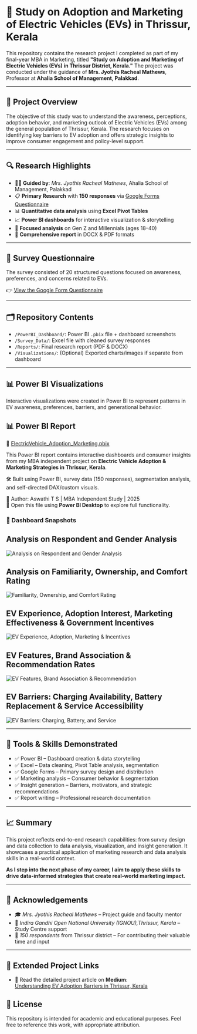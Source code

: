 # 🚗 Study on Adoption and Marketing of Electric Vehicles (EVs) in Thrissur, Kerala

This repository contains the research project I completed as part of my final-year MBA in Marketing, titled **"Study on Adoption and Marketing of Electric Vehicles (EVs) in Thrissur District, Kerala."** The project was conducted under the guidance of **Mrs. Jyothis Racheal Mathews**, Professor at **Ahalia School of Management, Palakkad**.

---

## 📌 Project Overview

The objective of this study was to understand the awareness, perceptions, adoption behavior, and marketing outlook of Electric Vehicles (EVs) among the general population of Thrissur, Kerala. The research focuses on identifying key barriers to EV adoption and offers strategic insights to improve consumer engagement and policy-level support.

---

## 🔍 Research Highlights

- 🧑‍🏫 **Guided by**: *Mrs. Jyothis Racheal Mathews*, Ahalia School of Management, Palakkad
- 📋 **Primary Research** with **150 responses** via [Google Forms Questionnaire](https://forms.gle/CapZgGTBrhDzDyBN8)
- 📊 **Quantitative data analysis** using **Excel Pivot Tables**
- 📈 **Power BI dashboards** for interactive visualization & storytelling
- 🎯 **Focused analysis** on Gen Z and Millennials (ages 18–40)
- 📝 **Comprehensive report** in DOCX & PDF formats

---

## 📝 Survey Questionnaire

The survey consisted of 20 structured questions focused on awareness, preferences, and concerns related to EVs.

👉 [View the Google Form Questionnaire](https://forms.gle/CapZgGTBrhDzDyBN8)

---

## 🗂️ Repository Contents

- `/PowerBI_Dashboard/`: Power BI `.pbix` file + dashboard screenshots
- `/Survey_Data/`: Excel file with cleaned survey responses
- `/Reports/`: Final research report (PDF & DOCX)
- `/Visualizations/`: (Optional) Exported charts/images if separate from dashboard

---

## 📊 Power BI Visualizations

Interactive visualizations were created in Power BI to represent patterns in EV awareness, preferences, barriers, and generational behavior.
## 📊 Power BI Report

🔗 [ElectricVehicle_Adoption_Marketing.pbix](./ElectricVehicle_Adoption_Marketing.pbix)

This Power BI report contains interactive dashboards and consumer insights from my MBA independent project on **Electric Vehicle Adoption & Marketing Strategies in Thrissur, Kerala**.

🛠 Built using Power BI, survey data (150 responses), segmentation analysis, and self-directed DAX/custom visuals.

📌 Author: Aswathi T S | MBA Independent Study | 2025  
🔄 Open this file using **Power BI Desktop** to explore full functionality.

### 📸 Dashboard Snapshots

## Analysis on Respondent and Gender Analysis
![Analysis on Respondent and Gender Analysis](respondent_gender_analysis.png)

## Analysis on Familiarity, Ownership, and Comfort Rating
![Familiarity, Ownership, and Comfort Rating](familiarity_ownership_comfort.png)

## EV Experience, Adoption Interest, Marketing Effectiveness & Government Incentives
![EV Experience, Adoption, Marketing & Incentives](ev_experience_adoption_marketing_incentives.png)

## EV Features, Brand Association & Recommendation Rates
![EV Features, Brand Association & Recommendation](ev_features_brands_recommendation.png)

## EV Barriers: Charging Availability, Battery Replacement & Service Accessibility
![EV Barriers: Charging, Battery, and Service](ev_barriers_charging_battery_service.png)

---

## 🧠 Tools & Skills Demonstrated

- ✅ Power BI – Dashboard creation & data storytelling
- ✅ Excel – Data cleaning, Pivot Table analysis, segmentation
- ✅ Google Forms – Primary survey design and distribution
- ✅ Marketing analysis – Consumer behavior & segmentation
- ✅ Insight generation – Barriers, motivators, and strategic recommendations
- ✅ Report writing – Professional research documentation

---

## 📈 Summary

This project reflects end-to-end research capabilities: from survey design and data collection to data analysis, visualization, and insight generation. It showcases a practical application of marketing research and data analysis skills in a real-world context.

**As I step into the next phase of my career, I aim to apply these skills to drive data-informed strategies that create real-world marketing impact.**

---

## 🙏 Acknowledgements

- 🎓 *Mrs. Jyothis Racheal Mathews* – Project guide and faculty mentor  
- 📍 *Indira Gandhi Open National University (IGNOU),Thrissur, Kerala* –  Study Centre support  
- 🙌 *150 respondents* from Thrissur district – For contributing their valuable time and input

---
## 🔗 Extended Project Links

- 📖 Read the detailed project article on **Medium**:  
  [Understanding EV Adoption Barriers in Thrissur, Kerala](https://lnkd.in/g8VkBqKf)

## 📘 License

This repository is intended for academic and educational purposes. Feel free to reference this work, with appropriate attribution.


